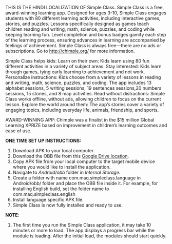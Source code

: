 THIS IS THE HINDI LOCALIZATION OF Simple Class.
Simple Class is a free, award-winning learning app. Designed for ages 3-10, Simple Class engages students with 80 different learning activities, including interactive games, stories, and puzzles.
Lessons specifically designed as games teach children reading and writing, math, science, puzzles, and coding while keeping learning fun. Level completion and bonus badges gamify each step of the learning process, ensuring advances in learning are accompanied by feelings of achievement. Simple Class is always free—there are no ads or subscriptions. Go to http://chimple.org/ for more information.

Simple Class helps kids:
Learn on their own: Kids learn using 80 fun different activities in a variety of subject areas.
Stay interested: Kids learn through games, tying early learning to achievement and not work.
Personalize instructions: Kids choose from a variety of lessons in reading and writing, math, science, puzzles, and coding. The app includes 13 alphabet sessions, 5 writing sessions, 19 sentences sessions,20 numbers sessions, 15 stories, and 8 map activities.
Read without distractions: Simple Class works offline, without ads, allowing children to focus on the current lesson.
Explore the world around them: The app’s stories cover a variety of engaging topics, including everyday life, animals, friendship, and sports.

AWARD-WINNING APP:
Chimple was a finalist in the $15 million Global Learning XPRIZE based on improvement in children’s learning outcomes and ease of use.

**ONE TIME SET UP INSTRUCTIONS:**
1. Download APK to your local computer.
2. Download the OBB file from this [Google Drive location](https://drive.google.com/drive/folders/1byKCP_X8PGe45UOWBzowIsm8nVn8TkMP?usp=sharing).
3. Copy APK file from your local computer to the target mobile device where you would like to install the application.
4. Navigate to *Android/obb* folder in *Internal Storage*.
5. Create a folder with name com.maq.simpleclass.language in Android/obb/ folder and place the OBB file inside it.
	For example, for installing English build, set the folder name to com.maq.simpleclass.english
6. Install language specific APK file.
7. Simple Class is now fully installed and ready to use.

**NOTE**:
1. The first time you run the Simple Class application, it may take 10 minutes or more to load. The app displays a progress bar while the module is loading. After the initial load, the modules should start quickly.
